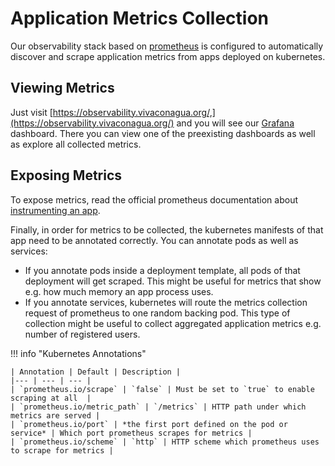 # Application Metrics Collection

Our observability stack based on [prometheus](https://prometheus.io/) is configured to automatically discover and scrape application metrics from apps deployed on kubernetes.


## Viewing Metrics

Just visit [https://observability.vivaconagua.org/,](https://observability.vivaconagua.org/) and you will see our [Grafana](https://grafana.com) dashboard.
There you can view one of the preexisting dashboards as well as explore all collected metrics.


## Exposing Metrics

To expose metrics, read the official prometheus documentation about [instrumenting an app](https://prometheus.io/docs/instrumenting/clientlibs/).

Finally, in order for metrics to be collected, the kubernetes manifests of that app need to be annotated correctly.
You can annotate pods as well as services:

- If you annotate pods inside a deployment template, all pods of that deployment will get scraped.
    This might be useful for metrics that show e.g. how much memory an app process uses.
- If you annotate services, kubernetes will route the metrics collection request of prometheus to one random backing pod.
    This type of collection might be useful to collect aggregated application metrics e.g. number of registered users.

!!! info "Kubernetes Annotations"

    | Annotation | Default | Description |
    |--- | --- | --- |
    | `prometheus.io/scrape` | `false` | Must be set to `true` to enable scraping at all  |
    | `prometheus.io/metric_path` | `/metrics` | HTTP path under which metrics are served |
    | `prometheus.io/port` | *the first port defined on the pod or service* | Which port prometheus scrapes for metrics |
    | `prometheus.io/scheme` | `http` | HTTP scheme which prometheus uses to scrape for metrics |

